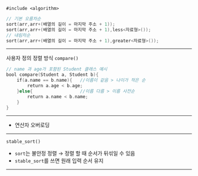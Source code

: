 
`#include <algorithm>`

```cpp
// 기본 오름차순
sort(arr,arr+(배열의 길이 = 마지막 주소 + 1));
sort(arr,arr+(배열의 길이 = 마지막 주소 + 1),less<자료형>());
// 내림차순
sort(arr,arr+(배열의 길이 = 마지막 주소 + 1),greater<자료형>());
```

---

사용자 정의 정렬 방식 `compare()`

```cpp
// name 과 age가 포함된 Student 클래스 예시
bool compare(Student a, Student b){
    if(a.name == b.name){   //이름이 같음 > 나이가 적은 순
        return a.age < b.age;
    }else{                  //이름 다름 > 이름 사전순
        return a.name < b.name;
    }
}
```

---

+ 연산자 오버로딩

---
`stable_sort()`

- `sort`는 불안정 정렬 → 정렬 할 때 순서가 뒤섞일 수 있음
- `stable_sort`를 쓰면 원래 입력 순서 유지

---
